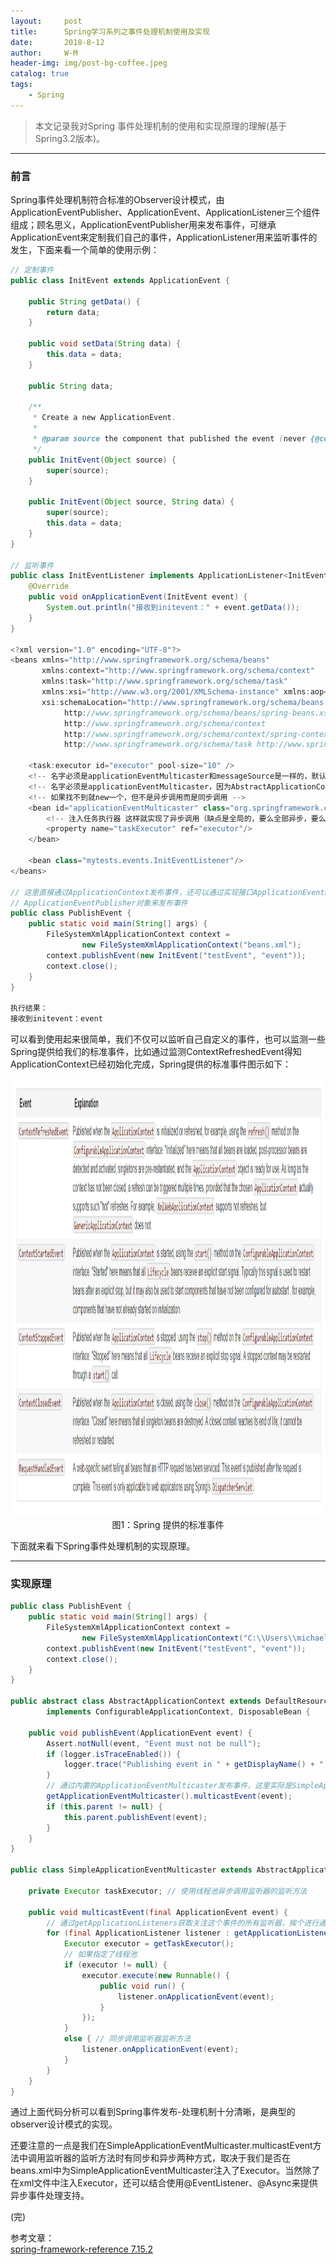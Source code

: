 ```yaml
---
layout:     post
title:      Spring学习系列之事件处理机制使用及实现
date:       2018-8-12
author:     W-M
header-img: img/post-bg-coffee.jpeg
catalog: true
tags:
    - Spring
---
```

>本文记录我对Spring 事件处理机制的使用和实现原理的理解(基于Spring3.2版本)。       

_ _ _
### **前言**
Spring事件处理机制符合标准的Observer设计模式，由ApplicationEventPublisher、ApplicationEvent、ApplicationListener三个组件组成；顾名思义，ApplicationEventPublisher用来发布事件，可继承ApplicationEvent来定制我们自己的事件，ApplicationListener用来监听事件的发生，下面来看一个简单的使用示例：  
```java
// 定制事件
public class InitEvent extends ApplicationEvent {

    public String getData() {
        return data;
    }

    public void setData(String data) {
        this.data = data;
    }

    public String data;

    /**
     * Create a new ApplicationEvent.
     *
     * @param source the component that published the event (never {@code null})
     */
    public InitEvent(Object source) {
        super(source);
    }

    public InitEvent(Object source, String data) {
        super(source);
        this.data = data;
    }
}

// 监听事件
public class InitEventListener implements ApplicationListener<InitEvent> {
    @Override
    public void onApplicationEvent(InitEvent event) {
        System.out.println("接收到initevent：" + event.getData());
    }
}

<?xml version="1.0" encoding="UTF-8"?>
<beans xmlns="http://www.springframework.org/schema/beans"
       xmlns:context="http://www.springframework.org/schema/context"
	   xmlns:task="http://www.springframework.org/schema/task" 
       xmlns:xsi="http://www.w3.org/2001/XMLSchema-instance" xmlns:aop="http://www.springframework.org/schema/aop"
       xsi:schemaLocation="http://www.springframework.org/schema/beans
            http://www.springframework.org/schema/beans/spring-beans.xsd
            http://www.springframework.org/schema/context
            http://www.springframework.org/schema/context/spring-context-4.1.xsd http://www.springframework.org/schema/aop http://www.springframework.org/schema/aop/spring-aop.xsd 
			http://www.springframework.org/schema/task http://www.springframework.org/schema/task/spring-task-3.0.xsd">

    <task:executor id="executor" pool-size="10" />  
	<!-- 名字必须是applicationEventMulticaster和messageSource是一样的，默认找这个名字的对象 -->  
	<!-- 名字必须是applicationEventMulticaster，因为AbstractApplicationContext默认找个 -->  
	<!-- 如果找不到就new一个，但不是异步调用而是同步调用 -->  
	<bean id="applicationEventMulticaster" class="org.springframework.context.event.SimpleApplicationEventMulticaster">  
		<!-- 注入任务执行器 这样就实现了异步调用（缺点是全局的，要么全部异步，要么全部同步（删除这个属性即是同步））  -->  
		<property name="taskExecutor" ref="executor"/>  
	</bean> 

	<bean class="mytests.events.InitEventListener"/>
</beans>

// 这里直接通过ApplicationContext发布事件，还可以通过实现接口ApplicationEventPublisherAware获取
// ApplicationEventPublisher对象来发布事件  
public class PublishEvent {
    public static void main(String[] args) {
        FileSystemXmlApplicationContext context =
                new FileSystemXmlApplicationContext("beans.xml");
        context.publishEvent(new InitEvent("testEvent", "event"));
        context.close();
    }
}

执行结果：  
接收到initevent：event
```
可以看到使用起来很简单，我们不仅可以监听自己自定义的事件，也可以监测一些Spring提供给我们的标准事件，比如通过监测ContextRefreshedEvent得知ApplicationContext已经初始化完成，Spring提供的标准事件图示如下：  

<img src="/img/otherblog/SpringStandardEvents.png" width="700" height="700" alt="Spring 提供的标准事件" />
<center>图1：Spring 提供的标准事件</center> 

下面就来看下Spring事件处理机制的实现原理。  

_ _ _
### **实现原理**
```java
public class PublishEvent {
    public static void main(String[] args) {
        FileSystemXmlApplicationContext context =
                new FileSystemXmlApplicationContext("C:\\Users\\michael\\Desktop\\beans.xml");
        context.publishEvent(new InitEvent("testEvent", "event"));
        context.close();
    }
}

public abstract class AbstractApplicationContext extends DefaultResourceLoader
		implements ConfigurableApplicationContext, DisposableBean {

    public void publishEvent(ApplicationEvent event) {
		Assert.notNull(event, "Event must not be null");
		if (logger.isTraceEnabled()) {
			logger.trace("Publishing event in " + getDisplayName() + ": " + event);
		}
        // 通过内置的ApplicationEventMulticaster发布事件，这里实际是SimpleApplicationEventMulticaster类对象
		getApplicationEventMulticaster().multicastEvent(event);
		if (this.parent != null) {
			this.parent.publishEvent(event);
		}
	}
}

public class SimpleApplicationEventMulticaster extends AbstractApplicationEventMulticaster {

    private Executor taskExecutor; // 使用线程池异步调用监听器的监听方法 
    
    public void multicastEvent(final ApplicationEvent event) {
        // 通过getApplicationListeners获取关注这个事件的所有监听器，挨个进行通知
		for (final ApplicationListener listener : getApplicationListeners(event)) {
			Executor executor = getTaskExecutor();
            // 如果指定了线程池
			if (executor != null) {
				executor.execute(new Runnable() {
					public void run() {
						listener.onApplicationEvent(event);
					}
				});
			}
			else { // 同步调用监听器监听方法
				listener.onApplicationEvent(event);
			}
		}
	}
}
```
通过上面代码分析可以看到Spring事件发布-处理机制十分清晰，是典型的observer设计模式的实现。  

还要注意的一点是我们在SimpleApplicationEventMulticaster.multicastEvent方法中调用监听器的监听方法时有同步和异步两种方式，取决于我们是否在beans.xml中为SimpleApplicationEventMulticaster注入了Executor。当然除了在xml文件中注入Executor，还可以结合使用@EventListener、@Async来提供异步事件处理支持。  

(完)  

参考文章：  
[spring-framework-reference 7.15.2](https://docs.spring.io/spring/docs/4.3.18.RELEASE/spring-framework-reference/htmlsingle/#beans-introduction)
